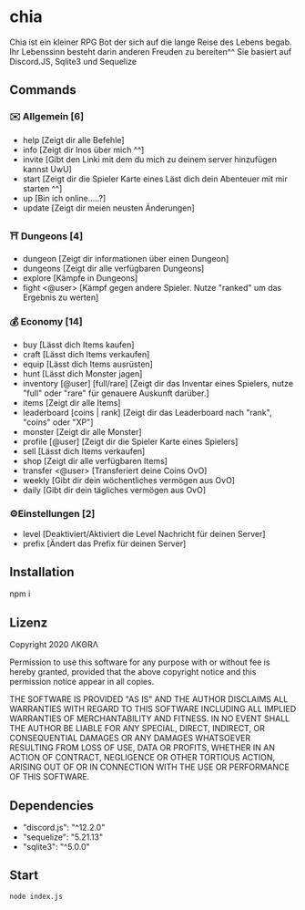 
# chia
Chia ist ein kleiner RPG Bot der sich auf die lange Reise des Lebens begab. Ihr Lebenssinn besteht darin anderen Freuden zu bereiten^^ 
Sie basiert auf Discord.JS, Sqlite3 und Sequelize

## Commands
### :envelope:  Allgemein [6]
* help [Zeigt dir alle Befehle]
* info [Zeigt dir Inos über mich ^^]
* invite [Gibt den Linki mit dem du mich zu deinem server hinzufügen kannst UwU]
* start [Zeigt dir die Spieler Karte eines Läst dich dein Abenteuer mit mir starten ^^]
* up [Bin ich online.....?]
* update [Zeigt dir meien neusten Änderungen]

### :shinto_shrine: Dungeons [4]
* dungeon <id> [Zeigt dir informationen über einen Dungeon]
* dungeons [Zeigt dir alle verfügbaren Dungeons]
* explore [Kämpfe in Dungeons]
* fight <@user> [Kämpf gegen andere Spieler. Nutze "ranked" um das Ergebnis zu werten]

### :moneybag:  Economy [14]
* buy <item> [Lässt dich Items kaufen]
* craft <item> [Lässt dich Items verkaufen]
* equip <item> [Lässt dich Items ausrüsten]
* hunt [Lässt dich Monster jagen]
* inventory [@user] [full/rare] [Zeigt dir das Inventar eines Spielers, nutze "full" oder "rare" für genauere Auskunft darüber.]
* items [Zeigt dir alle Items]
* leaderboard [coins | rank] [Zeigt dir das Leaderboard nach "rank", "coins" oder "XP"]
* monster [Zeigt dir alle Monster]
* profile [@user] [Zeigt dir die Spieler Karte eines Spielers]
* sell <item> [Lässt dich Items verkaufen]
* shop [Zeigt dir alle verfügbaren Items]
* transfer <@user> <amount> [Transferiert deine Coins OvO]
* weekly [Gibt dir dein wöchentliches vermögen aus OvO]
* daily [Gibt dir dein tägliches vermögen aus OvO]
  
### :gear:Einstellungen [2]
* level [Deaktiviert/Aktiviert die Level Nachricht für deinen Server]
* prefix [Ändert das Prefix für deinen Server]


## Installation
npm i

## Lizenz
Copyright 2020 ΛΚΘRΛ

Permission to use this software for any purpose with or without fee is hereby granted, provided that the above copyright notice and this permission notice appear in all copies.

THE SOFTWARE IS PROVIDED "AS IS" AND THE AUTHOR DISCLAIMS ALL WARRANTIES WITH REGARD TO THIS SOFTWARE INCLUDING ALL IMPLIED WARRANTIES OF MERCHANTABILITY AND FITNESS. IN NO EVENT SHALL THE AUTHOR BE LIABLE FOR ANY SPECIAL, DIRECT, INDIRECT, OR CONSEQUENTIAL DAMAGES OR ANY DAMAGES WHATSOEVER RESULTING FROM LOSS OF USE, DATA OR PROFITS, WHETHER IN AN ACTION OF CONTRACT, NEGLIGENCE OR OTHER TORTIOUS ACTION, ARISING OUT OF OR IN CONNECTION WITH THE USE OR PERFORMANCE OF THIS SOFTWARE.

## Dependencies
* "discord.js": "^12.2.0"
* "sequelize": "5.21.13"    
* "sqlite3": "^5.0.0"

## Start
```node index.js```
